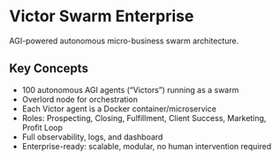 # Victor Swarm Enterprise

AGI-powered autonomous micro-business swarm architecture.

## Key Concepts
- 100 autonomous AGI agents (“Victors”) running as a swarm
- Overlord node for orchestration
- Each Victor agent is a Docker container/microservice
- Roles: Prospecting, Closing, Fulfillment, Client Success, Marketing, Profit Loop
- Full observability, logs, and dashboard
- Enterprise-ready: scalable, modular, no human intervention required
